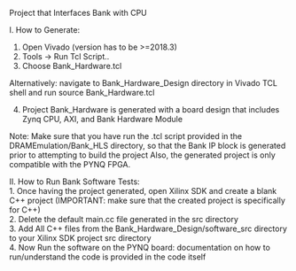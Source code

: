 Project that Interfaces Bank with CPU

I. How to Generate:
   1. Open Vivado (version has to be >=2018.3)
   2. Tools -> Run Tcl Script..  
   3. Choose Bank_Hardware.tcl 

   Alternatively: navigate to Bank_Hardware_Design directory in Vivado TCL shell and run 
   source Bank_Hardware.tcl

   4. Project Bank_Hardware is generated with a board design that includes
      Zynq CPU, AXI, and Bank Hardware Module
   
   Note: Make sure that you have run the .tcl script provided in the DRAMEmulation/Bank_HLS directory, so 
	 that the Bank IP block is generated prior to attempting to build the project
	 Also, the generated project is only compatible with the PYNQ FPGA.

II. How to Run Bank Software Tests:                                                         
    1. Once having the project generated, open Xilinx SDK and create a blank C++ project 
    (IMPORTANT: make sure that the created project is specifically for C++)      
    2. Delete the default main.cc file generated in the src directory      
    3. Add All C++ files from the Bank_Hardware_Design/software_src directory to your Xilinx SDK project src directory     
    4. Now Run the software on the PYNQ board: documentation on how to run/understand the code is provided in the code itself    
